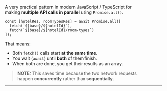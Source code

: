 
A very practical pattern in modern JavaScript / TypeScript for making **multiple API calls in parallel** using `Promise.all()`.

```
const [hotelRes, roomTypesRes] = await Promise.all([
  fetch(`${base}/${hotelId}`),
  fetch(`${base}/${hotelId}/room-types`)
]);
```

That means:

- Both `fetch()` calls start **at the same time**.
- You wait (`await`) until **both** of them finish.
- When both are done, you get their results as an array.

> **NOTE:** This saves time because the two network requests happen **concurrently** rather than **sequentially**.

---

